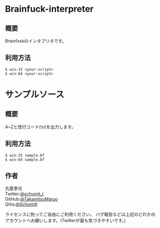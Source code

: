 # Brainfuck-interpreter

## 概要  
Brainfxxkのインタプリタです。  

## 利用方法   
`$ win-32 <your-script>`  
`$ win-64 <your-script>`  


# サンプルソース  

## 概要  
A~Zと改行コード(\n)を出力します。

## 利用方法  
`$ win-32 sample.bf`  
`$ win-64 sample.bf`  

## 作者  
丸尾孝光  
    Twitter:[@schumit_t](https://twitter.com/schumit_t)  
    GitHub:[@TakamitsuMaruo](https://github.com/TakamitsuMaruo)  
    Qiita:[@Schumitt](https://qiita.com/Schmitt)  

ライセンスに則ってご自由にご利用ください。
バグ報告などは上記のどれかのアカウントへお願いします。(Twitterが最も気づきやすいです。)
